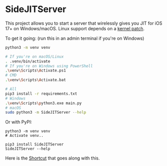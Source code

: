 # SideJITServer
This project allows you to start a server that wirelessly gives you JIT for iOS 17+ on Windows/macOS. Linux support depends on a [kernel patch](https://github.com/doronz88/pymobiledevice3/issues/566#issuecomment-1850486679).


To get it going: (run this in an admin terminal if you're on Windows)
```sh
python3 -m venv venv

# If you're on macOS/Linux
. .venv/bin/activate
# If you're on Windows using PowerShell
.\venv\Scripts\Activate.ps1
# CMD
.\venv\Scripts\Activate.bat

# All
pip3 install -r requirements.txt
# Windows
.\venv\Scripts\python3.exe main.py
# macOS
sudo python3 -m SideJITServer --help
```

Or with PyPI:
```
python3 -m venv venv
# Activate venv..

pip3 install SideJITServer
SideJITServer --help
```

Here is the [Shortcut](https://www.icloud.com/shortcuts/b0ffc9c3f0e74e7a8f8052c89fa322cf) that goes along with this.
